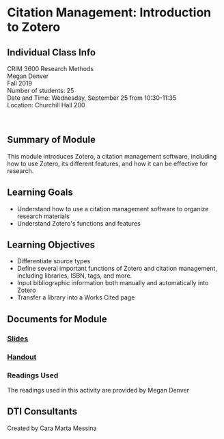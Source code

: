 # Citation Management: Introduction to Zotero

## Individual Class Info
CRIM 3600 Research Methods
<br>
Megan Denver
<br>
Fall 2019
<br>
Number of students: 25
<br>
Date and Time: Wednesday, September 25 from 10:30-11:35
<br>
Location: Churchill Hall 200

<br>

## Summary of Module
This module introduces Zotero, a citation management software, including how to use Zotero, its different features, and how it can be effective for research. 

## Learning Goals
- Understand how to use a citation management software to organize research materials 
- Understand Zotero's functions and features

## Learning Objectives
- Differentiate source types
- Define several important functions of Zotero and citation management, including libraries, ISBN, tags, and more.
- Input bibliographic information both manually and automatically into Zotero
- Transfer a library into a Works Cited page

## Documents for Module

### [Slides](https://github.com/NULabNortheastern/digitalassignmentshowcase/blob/master/citation_management/research_methods-fall2019-denver/handout.pdf)

### [Handout](https://github.com/NULabNortheastern/digitalassignmentshowcase/blob/master/citation_management/research_methods-fall2019-denver/handout.pdf)

### Readings Used
The readings used in this activity are provided by Megan Denver

## DTI Consultants
Created by Cara Marta Messina
